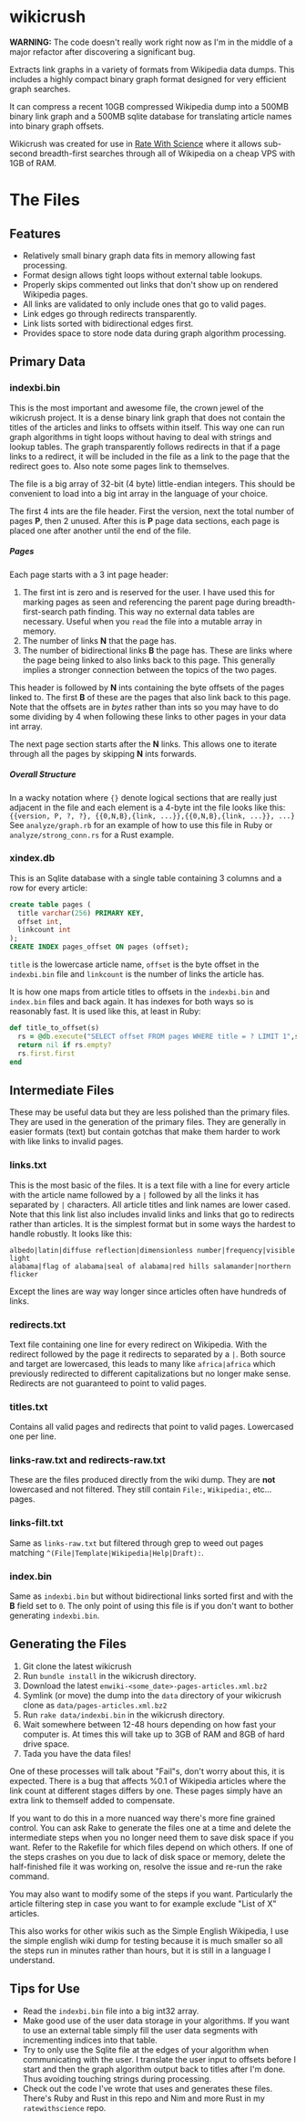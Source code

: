 wikicrush
=========

**WARNING:** The code doesn't really work right now as I'm in the middle of a major refactor after discovering a significant bug.

Extracts link graphs in a variety of formats from Wikipedia data dumps.
This includes a highly compact binary graph format designed for very efficient graph searches.

It can compress a recent 10GB compressed Wikipedia dump into a 500MB binary link graph and a 500MB sqlite database for translating article names into binary graph offsets.

Wikicrush was created for use in [Rate With Science](http://github.com/trishume/ratewithscience) where it allows sub-second breadth-first searches through all of Wikipedia on a cheap VPS with 1GB of RAM.


# The Files

## Features
- Relatively small binary graph data fits in memory allowing fast processing.
- Format design allows tight loops without external table lookups.
- Properly skips commented out links that don't show up on rendered Wikipedia pages.
- All links are validated to only include ones that go to valid pages.
- Link edges go through redirects transparently.
- Link lists sorted with bidirectional edges first.
- Provides space to store node data during graph algorithm processing.

## Primary Data

### indexbi.bin

This is the most important and awesome file, the crown jewel of the wikicrush project. It is a dense binary link graph that does not contain the titles of the articles and links to offsets within itself. This way one can run graph algorithms in tight loops without having to deal with strings and lookup tables. The graph transparently follows redirects in that if a page links to a redirect, it will be included in the file as a link to the page that the redirect goes to. Also note some pages link to themselves.

The file is a big array of 32-bit (4 byte) little-endian integers. This should be convenient to load into a big int array in the language of your choice.

The first 4 ints are the file header. First the version, next the total number of pages **P**, then 2 unused.
After this is **P** page data sections, each page is placed one after another until the end of the file.

##### Pages
Each page starts with a 3 int page header:

1. The first int is zero and is reserved for the user. I have used this for marking pages as seen and referencing the parent page during breadth-first-search path finding. This way no external data tables are necessary. Useful when you `read` the file into a mutable array in memory.
2. The number of links **N** that the page has.
3. The number of bidirectional links **B** the page has. These are links where the page being linked to also links back to this page. This generally implies a stronger connection between the topics of the two pages.

This header is followed by **N** ints containing the byte offsets of the pages linked to. The first **B** of these are the pages that also link back to this page. Note that the offsets are in *bytes* rather than ints so you may have to do some dividing by 4 when following these links to other pages in your data int array.

The next page section starts after the **N** links. This allows one to iterate through all the pages by skipping **N** ints forwards.


##### Overall Structure

In a wacky notation where `{}` denote logical sections that are really just adjacent in the file and each element is a 4-byte int the file looks like this:
```{{version, P, ?, ?}, {{0,N,B},{link, ...}},{{0,N,B},{link, ...}}, ...}```
See `analyze/graph.rb` for an example of how to use this file in Ruby or `analyze/strong_conn.rs` for a Rust example.

### xindex.db

This is an Sqlite database with a single table containing 3 columns and a row for every article:
```sql
create table pages (
  title varchar(256) PRIMARY KEY,
  offset int,
  linkcount int
);
CREATE INDEX pages_offset ON pages (offset);
```
`title` is the lowercase article name, `offset` is the byte offset in the `indexbi.bin` file and `linkcount` is the number of links the article has.

It is how one maps from article titles to offsets in the `indexbi.bin` and `index.bin` files and back again.
It has indexes for both ways so is reasonably fast. It is used like this, at least in Ruby:
```ruby
def title_to_offset(s)
  rs = @db.execute("SELECT offset FROM pages WHERE title = ? LIMIT 1",s)
  return nil if rs.empty?
  rs.first.first
end
```

## Intermediate Files
These may be useful data but they are less polished than the primary files. They are used in the generation of the primary files. They are generally in easier formats (text) but contain gotchas that make them harder to work with like links to invalid pages.

### links.txt

This is the most basic of the files. It is a text file with a line for every article with the article name followed by a `|` followed by all the links it has separated by `|` characters. All article titles and link names are lower cased. Note that this link list also includes invalid links and links that go to redirects rather than articles. It is the simplest format but in some ways the hardest to handle robustly. It looks like this:

```
albedo|latin|diffuse reflection|dimensionless number|frequency|visible light
alabama|flag of alabama|seal of alabama|red hills salamander|northern flicker
```

Except the lines are way way longer since articles often have hundreds of links.

### redirects.txt

Text file containing one line for every redirect on Wikipedia. With the redirect followed by the page it redirects to separated by a `|`. Both source and target are lowercased, this leads to many like `africa|africa` which previously redirected to different capitalizations but no longer make sense. Redirects are not guaranteed to point to valid pages.

### titles.txt

Contains all valid pages and redirects that point to valid pages. Lowercased one per line.

### links-raw.txt and redirects-raw.txt

These are the files produced directly from the wiki dump. They are **not** lowercased and not filtered.
They still contain `File:`, `Wikipedia:`, etc... pages.

### links-filt.txt

Same as `links-raw.txt` but filtered through grep to weed out pages matching `^(File|Template|Wikipedia|Help|Draft):`.

### index.bin

Same as `indexbi.bin` but without bidirectional links sorted first and with the **B** field set to `0`.
The only point of using this file is if you don't want to bother generating `indexbi.bin`.

## Generating the Files

1. Git clone the latest wikicrush
1. Run `bundle install` in the wikicrush directory.
1. Download the latest `enwiki-<some_date>-pages-articles.xml.bz2`
1. Symlink (or move) the dump into the `data` directory of your wikicrush clone as `data/pages-articles.xml.bz2`
1. Run `rake data/indexbi.bin` in the wikicrush directory.
1. Wait somewhere between 12-48 hours depending on how fast your computer is. At times this will take up to 3GB of RAM and 8GB of hard drive space.
1. Tada you have the data files!

One of these processes will talk about "Fail"s, don't worry about this, it is expected. There is a bug that affects %0.1 of Wikipedia articles where the link count at different stages differs by one. These pages simply have an extra link to themself added to compensate.

If you want to do this in a more nuanced way there's more fine grained control. You can ask Rake to generate the files one at a time and delete the intermediate steps when you no longer need them to save disk space if you want.
Refer to the Rakefile for which files depend on which others. If one of the steps crashes on you due to lack of disk space or memory, delete the half-finished file it was working on, resolve the issue and re-run the rake command.

You may also want to modify some of the steps if you want. Particularly the article filtering step in case you want to for example exclude "List of X" articles.

This also works for other wikis such as the Simple English Wikipedia, I use the simple english wiki dump for testing because it is much smaller so all the steps run in minutes rather than hours, but it is still in a language I understand.

## Tips for Use

- Read the `indexbi.bin` file into a big int32 array.
- Make good use of the user data storage in your algorithms. If you want to use an external table simply fill the user data segments with incrementing indices into that table.
- Try to only use the Sqlite file at the edges of your algorithm when communicating with the user. I translate the user input to offsets before I start and then the graph algorithm output back to titles after I'm done. Thus avoiding touching strings during processing.
- Check out the code I've wrote that uses and generates these files. There's Ruby and Rust in this repo and Nim and more Rust in my `ratewithscience` repo.
